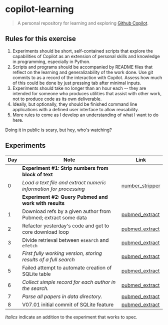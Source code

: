 # copilot-learning

> A personal repository for learning and exploring [Github Copilot](https://copilot.github.com).

## Rules for this exercise

1. Experiments should be short, self-contained scripts that explore the capabilities of Copilot as an extension of personal skills and knowledge in programming, especially in Python.
2. Scripts and programs should be accompanied by README files that reflect on the learning and generalizability of the work done. Use git commits to as a record of the interaction with Copilot. Assess how much of this could be done by just pressing tab after minimal inputs.
3. Experiments should take no longer than an hour each -- they are intended for someone who produces utilities that assist with other work, not to produce code as its own deliverable.
4. Ideally, but optionally, they should be finished command line applications with a defined user interface to allow reusability.
5. More rules to come as I develop an understanding of what I want to do here.

Doing it in public is scary, but hey, who's watching?

## Experiments

| Day | Note                                                              | Link                                                    |
| --- | ----------------------------------------------------------------- | ------------------------------------------------------- |
|     | **Experiment #1: Strip numbers from block of text**               |                                                         |
| 0   | _Load a text file and extract numeric information for processing_ | [number_stripper](./number_stripper/README.md)          |
|     | **Experiment #2: Query Pubmed and work with results**             |                                                         |
| 1   | Download refs by a given author from Pubmed; extract some data    | [pubmed_extract](./pubmed_extract/README.md)            |
| 2   | Refactor yesterday's code and get to core download loop           | [pubmed_extract](./pubmed_extract/README.md#version-01) |
| 3   | Divide retrieval between `esearch` and `efetch`                   | [pubmed_extract](./pubmed_extract/README.md#version-02) |
| 4   | _First fully working version, storing results of  a full search_  | [pubmed_extract](./pubmed_extract/README.md#version-03) |
| 5   | Failed attempt to automate creation of SQLite table               | [pubmed_extract](./pubmed_extract/README.md#version-04) |
| 6   | _Collect simple record for each author in the search._            | [pubmed_extract](./pubmed_extract/README.md#version-05) |
| 7   | _Parse all papers in data directory._                             | [pubmed_extract](./pubmed_extract/README.md#version-06) |
| 8   | V07.01 initial commit of SQLite feature                           | [pubmed_extract](./pubmed_extract/README.md#version-07) |

_Italics_ indicate an addition to the experiment that works to spec.
